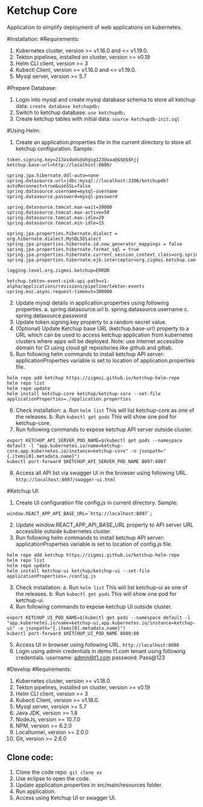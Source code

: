 # Ketchup Core
Application to simplify deployment of web applications on kubernetes.

#Installation:
#Requirements:
1. Kubernetes cluster, version >= v1.16.0 and <= v1.19.0.
2. Tekton pipelines, installed on cluster, version >= v0.19
3. Helm CLI client, version >= 3
4. Kubectl Client, version >= v1.16.0 and <= v1.19.0.
5. Mysql server, version >= 5.7

#Prepare Database:
1. Login into mysql and create mysql database schema to store all ketchup data.
`create database ketchupdb;`
2. Switch to ketchup database.
`use ketchupdb;`
3. Create ketchup tables with initial data.
`source ketchupdb-init.sql`
   
#Using Helm:
1. Create an application.properties file in the current directory to store all ketchup configuration. 
   Sample:
```
token.signing.key=213asdads@ahgsg123@aaa@$$@$$hjj
ketchup.base-url=http://localhost:8080/

spring.jpa.hibernate.ddl-auto=none
spring.datasource.url=jdbc:mysql://localhost:3306/ketchupdb?autoReconnect=true&useSSL=false
spring.datasource.username=mysql-username
spring.datasource.password=mysql-password

spring.datasource.tomcat.max-wait=20000
spring.datasource.tomcat.max-active=50
spring.datasource.tomcat.max-idle=20
spring.datasource.tomcat.min-idle=15

spring.jpa.properties.hibernate.dialect = org.hibernate.dialect.MySQL5Dialect
spring.jpa.properties.hibernate.id.new_generator_mappings = false
spring.jpa.properties.hibernate.format_sql = true
spring.jpa.properties.hibernate.current_session_context_class=org.springframework.orm.hibernate5.SpringSessionContext
spring.jpa.properties.hibernate.ejb.interceptor=org.zigmoi.ketchup.iam.configurations.TenantInterceptor

logging.level.org.zigmoi.ketchup=ERROR

ketchup.tekton-event-sink-api-path=v1-alpha/applications/revisions/pipeline/tekton-events
spring.mvc.async.request-timeout=300000
```

2. Update mysql details in application.properties using following properties.
   a. spring.datasource.url
   b. spring.datasource.username
   c. spring.datasource.password
3. Update token.signing.key property to a random secret value.
4. (Optional) Update Ketchup base URL (ketchup.base-url) property to a URL which can be used to access 
   ketchup application from kubernetes clusters where apps will be deployed.
   Note: use internet accessible domain for CI using cloud git repositories like github and gitlab.
5. Run following helm commands to install ketchup API server:
   applicationProperties variable is set to location of application.properties file.
```
helm repo add ketchup https://zigmoi.github.io/ketchup-helm-repo
helm repo list
helm repo update
helm install ketchup-core ketchup/ketchup-core --set-file applicationProperties=./application.properties
```  
6. Check installation:
    a. Run `helm list`
       This will list ketchup-core as one of the releases.
    b. Run `kubectl get pods`
       This will show one pod for ketchup-core.
7. Run following commands to expose ketchup API server outside cluster.
```
export KETCHUP_API_SERVER_POD_NAME=$(kubectl get pods --namespace default -l "app.kubernetes.io/name=ketchup-core,app.kubernetes.io/instance=ketchup-core" -o jsonpath="{.items[0].metadata.name}")
kubectl port-forward $KETCHUP_API_SERVER_POD_NAME 8097:8097
```
8. Access all API list via swagger UI in the browser using following URL.
`http://localhost:8097/swagger-ui.html`

#Ketchup UI:
1. Create UI configuration file config.js in current directory.
   Sample:
```
window.REACT_APP_API_BASE_URL=`http://localhost:8097`;
```
2. Update window.REACT_APP_API_BASE_URL property to API server URL accessible outside kubernetes cluster.
3. Run following helm commands to install ketchup API server:
   applicationProperties variable is set to location of config.js file.
```
helm repo add ketchup https://zigmoi.github.io/ketchup-helm-repo
helm repo list
helm repo update
helm install ketchup-ui ketchup/ketchup-ui --set-file applicationProperties=./config.js
```  
3. Check installation:
    a. Run `helm list`
       This will list ketchup-ui as one of the releases.
    b. Run `kubectl get pods`
       This will show one pod for ketchup-ui.
4. Run following commands to expose ketchup UI outside cluster.
```
export KETCHUP_UI_POD_NAME=$(kubectl get pods --namespace default -l "app.kubernetes.io/name=ketchup-ui,app.kubernetes.io/instance=ketchup-ui" -o jsonpath="{.items[0].metadata.name}")
kubectl port-forward $KETCHUP_UI_POD_NAME 8080:80
```
5. Access UI in browser using following URL.
`http://localhost:8080`
6. Login using admin credentials in demo t1.com tenant using following credentials.
username: admin@t1.com 
password: Pass@123


#Develop
#Requirements:
1. Kubernetes cluster, version >= v1.18.0.
2. Tekton pipelines, installed on cluster, version >= v0.19
3. Helm CLI client, version >= 3
4. Kubectl Client, version >= v1.18.0.
5. Mysql server, version >= 5.7
6. Java JDK, version >= 1.8
7. NodeJs, version >= 10.7.0
8. NPM, version >= 6.2.0
9. Localtunnel, version >= 2.0.0
10. Git, version >= 2.6.0

## Clone code:
1. Clone the code repo.
   `git clone xx`
2. Use eclipse to open the code.
3. Update application.properties in src/main/resources folder.
4. Run application.
5. Access using Ketchup UI or swagger UI.



